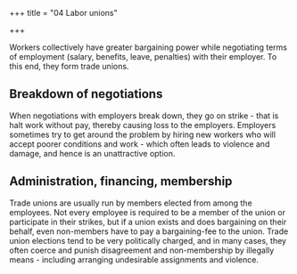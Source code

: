 +++
title = "04 Labor unions"

+++

Workers collectively have greater bargaining power while negotiating terms of employment (salary, benefits, leave, penalties) with their employer. To this end, they form trade unions.

## Breakdown of negotiations

When negotiations with employers break down, they go on strike - that is halt work without pay, thereby causing loss to the employers. Employers sometimes try to get around the problem by hiring new workers who will accept poorer conditions and work - which often leads to violence and damage, and hence is an unattractive option.

## Administration, financing, membership

Trade unions are usually run by members elected from among the employees. Not every employee is required to be a member of the union or participate in their strikes, but if a union exists and does bargaining on their behalf, even non-members have to pay a bargaining-fee to the union. Trade union elections tend to be very politically charged, and in many cases, they often coerce and punish disagreement and non-membership by illegally means - including arranging undesirable assignments and violence.